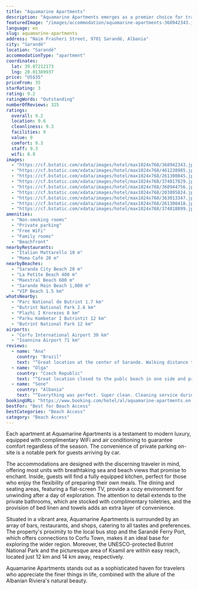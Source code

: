 ```yaml
---
title: "Aquamarine Apartments"
description: "Aquamarine Apartments emerges as a premier choice for travelers seeking luxury accommodations right on the waterfront in Sarandë."
featuredImage: "/images/accommodation/aquamarine-apartments-368942343.jpg"
language: en
slug: aquamarine-apartments
address: "Naim Frasheri Street, 9701 Sarandë, Albania"
city: "Sarandë"
location: "Sarandë"
accommodationType: "apartment"
coordinates:
  lat: 39.87212173
  lng: 20.01389937
price: "US$35"
priceFrom: 35
starRating: 3
rating: 9.2
ratingWords: "Outstanding"
numberOfReviews: 325
ratings:
  overall: 9.2
  location: 9.6
  cleanliness: 9.3
  facilities: 9
  value: 9
  comfort: 9.3
  staff: 9.3
  wifi: 8.8
images:
  - "https://cf.bstatic.com/xdata/images/hotel/max1024x768/368942343.jpg?k=61143776d806216fb3daa1838971f011879769da6a4a01d981ff53ea27596848&o=&hp=1"
  - "https://cf.bstatic.com/xdata/images/hotel/max1024x768/461238985.jpg?k=7a8d150b7da582680671a325d7788b815dc44676bb582f05c1f9c940a77f8636&o=&hp=1"
  - "https://cf.bstatic.com/xdata/images/hotel/max1024x768/261300045.jpg?k=d2a1e6e0d4e8adb4f49400ea006249af50f2499084c1fb14fd06e7284d507063&o=&hp=1"
  - "https://cf.bstatic.com/xdata/images/hotel/max1024x768/374817829.jpg?k=33154b1110c2bfb297917b7abfce87405a9bfa80edea32c86bd087ecb1329fd6&o=&hp=1"
  - "https://cf.bstatic.com/xdata/images/hotel/max1024x768/368944756.jpg?k=30be39348d9dace845e379070559a90666ec79e77f4b6034fafe256d7e032614&o=&hp=1"
  - "https://cf.bstatic.com/xdata/images/hotel/max1024x768/203895824.jpg?k=91d6efd5c863219f99d5e77da3baf3b1a944b7326b515f56a124a9dd5d67ed59&o=&hp=1"
  - "https://cf.bstatic.com/xdata/images/hotel/max1024x768/363013347.jpg?k=9bc3a1495a87b6514281baf3cf53a050841a637c8e67c2c9ca66d5f75fbf6b7d&o=&hp=1"
  - "https://cf.bstatic.com/xdata/images/hotel/max1024x768/261300418.jpg?k=3614ce0b3fa23e65ac56d22790e2ee8eb03f8d3c88daa696a8eadfa1a884b80f&o=&hp=1"
  - "https://cf.bstatic.com/xdata/images/hotel/max1024x768/374818899.jpg?k=8480d3131ba3f0adccbfb282ab5b0608e527ff7b1a6f65e29c75773c7533ca62&o=&hp=1"
amenities:
  - "Non-smoking rooms"
  - "Private parking"
  - "Free WiFi"
  - "Family rooms"
  - "Beachfront"
nearbyRestaurants:
  - "Italian Mattarello 10 m"
  - "Moma Cafè 20 m"
nearbyBeaches:
  - "Saranda City Beach 20 m"
  - "La Petite Beach 400 m"
  - "Maestral Beach 600 m"
  - "Sarande Main Beach 1,000 m"
  - "VIP Beach 1.5 km"
whatsNearby:
  - "Parc National de Butrint 1.7 km"
  - "Butrint National Park 2.6 km"
  - "Plazhi I Krorezes 8 km"
  - "Parku Kombetar I Butrintit 12 km"
  - "Butrint National Park 12 km"
airports:
  - "Corfu International Airport 30 km"
  - "Ioannina Airport 71 km"
reviews:
  - name: "Ana"
    country: "Brazil"
    text: "“Great location at the center of Sarande. Walking distance to the beach, restaurants, bakery. The room was great, super complete and with a great shower!”"
  - name: "Olga"
    country: "Czech Republic"
    text: "“Great location closed to the publc beach in one side and private beaches in another. Host is very friendly and helpful.Bus station, exchange and supermarket is 50 m from accommodation.”"
  - name: "Sone"
    country: "Albania"
    text: "“Everything was perfect. Super clean. Cleaning service during our stay. Host explains you everything and takes care of you all the time. Perfect location. Everything you need is nearby. Big balconies with amazing views.”"
bookingURL: "https://www.booking.com/hotel/al/aquamarine-apartments.en-gb.html?aid=8035640"
bestFor: "Best for Beach Access"
bestCategories: "Beach Access"
category: "Beach Access"
---
```


Each apartment at Aquamarine Apartments is a testament to modern luxury, equipped with complimentary WiFi and air conditioning to guarantee comfort regardless of the season. The convenience of private parking on-site is a notable perk for guests arriving by car.

The accommodations are designed with the discerning traveler in mind, offering most units with breathtaking sea and beach views that promise to enchant. Inside, guests will find a fully equipped kitchen, perfect for those who enjoy the flexibility of preparing their own meals. The dining and seating areas, featuring a flat-screen TV, provide a cozy environment for unwinding after a day of exploration. The attention to detail extends to the private bathrooms, which are stocked with complimentary toiletries, and the provision of bed linen and towels adds an extra layer of convenience.

Situated in a vibrant area, Aquamarine Apartments is surrounded by an array of bars, restaurants, and shops, catering to all tastes and preferences. The property's proximity to the local bus stop and the Sarandë Ferry Port, which offers connections to Corfu Town, makes it an ideal base for exploring the wider region. Moreover, the UNESCO-protected Butrint National Park and the picturesque area of Ksamil are within easy reach, located just 12 km and 14 km away, respectively.

Aquamarine Apartments stands out as a sophisticated haven for travelers who appreciate the finer things in life, combined with the allure of the Albanian Riviera's natural beauty.